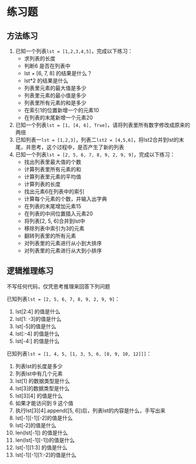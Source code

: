 # 练习题
## 方法练习
1. 已知一个列表`lst = [1,2,3,4,5]`，完成以下练习：
    - 求列表的长度
    - 判断6 是否在列表中
    - lst + [6, 7, 8] 的结果是什么？
    - lst*2 的结果是什么
    - 列表里元素的最大值是多少
    - 列表里元素的最小值是多少
    - 列表里所有元素的和是多少
    - 在索引1的位置新增一个的元素10
    - 在列表的末尾新增一个元素20
2. 已知一个列表`lst = [1, [4, 6], True]`，请将列表里所有数字修改成原来的两倍
3. 已知列表一`lst = [1,2,3]`，列表二`lst2 = [4,5,6]`，将lst2合并到lst的末尾，并思考，这个过程中，是否产生了新的列表
4. 已知一个列表`lst = [2, 5, 6, 7, 8, 9, 2, 9, 9]`，完成以下练习：
    - 找出列表里最大值的个数
    - 计算列表里所有元素的和
    - 计算列表里元素的平均值
    - 计算列表的长度
    - 找出元素6在列表中的索引
    - 计算每个元素的个数，并输入出字典
    - 在列表的末尾增加元素15
    - 在列表的中间位置插入元素20
    - 将列表[2, 5, 6]合并到lst中
    - 移除列表中索引为3的元素
    - 翻转列表里的所有元素
    - 对列表里的元素进行从小到大排序
    - 对列表里的元素进行从大到小排序


## 逻辑推理练习
不写任何代码，仅凭思考推理来回答下列问题

已知列表`lst = [2, 5, 6, 7, 8, 9, 2, 9, 9]`：  

1. lst[2:4] 的值是什么
2. lst[1: -3]的值是什么
3. lst[-5]的值是什么
4. lst[:-4] 的值是什么
5. lst[-4:] 的值是什么

已知列表`lst = [1, 4, 5, [1, 3, 5, 6, [8, 9, 10, 12]]]`：  

1. 列表lst的长度是多少
2. 列表lst中有几个元素
3. lst[1] 的数据类型是什么
4. lst[3]的数据类型是什么
5. lst[3][4] 的值是什么
6. 如果才能访问到 9 这个值
7. 执行lst[3][4].append([5, 6])后，列表lst的内容是什么，手写出来
8. lst[-1][-1][-2]的值是什么
9. lst[-2]的值是什么
10. len(lst[-1]) 的值是什么
11. len(lst[-1][-1])的值是什么
12. lst[-1][1:3] 的值是什么
13. lst[-1][-1][1:-2]的值是什么
